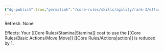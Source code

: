 ```yaml
---
{"dg-publish":true,"permalink":"/core-rules/skills/agility/rank-3/efficient-move/"}
---
```


Refresh: None

Effects:
Your [[Core Rules/Stamina\|Stamina]] cost to use the [[Core Rules/Basic Actions/Move\|Move]] [[Core Rules/Actions\|action]] is reduced by 1.